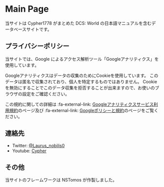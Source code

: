 # Main Page

当サイトは Cypher1778 がまとめた DCS: World の日本語マニュアルを含むデータベースサイトです。

## プライバシーポリシー

当サイトでは、Google によるアクセス解析ツール「Googleアナリティクス」を使用しています。

Googleアナリティクスはデータの収集のためにCookieを使用しています。
このデータは匿名で収集されており、個人を特定するものではありません。
Cookieを無効にすることでこのデータ収集を拒否することが出来ますので、お使いのブラウザの設定をご確認ください。

この規約に関しての詳細は :fa-external-link: [Googleアナリティクスサービス利用規約](https://marketingplatform.google.com/about/analytics/terms/jp/)のページ及び :fa-external-link: [Googleポリシーと規約](https://policies.google.com/technologies/ads?hl=ja)のページをご覧ください。

## 連絡先

- Twitter: [@Laurus_nobilis0](https://twitter.com/Laurus_nobilis0)
- Youtube: [Cypher](https://www.youtube.com/channel/UCgKCOFxsZJVbIeES-061VwA?view=)

## その他

当サイトのフレームワークは NSTomos が作製しました。
